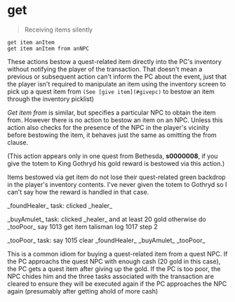 # get

> Receiving items silently

    get item anItem
    get item anItem from anNPC

These actions bestow a quest-related item directly into the PC's inventory without notifying the player of the transaction. That doesn't mean a previous or subsequent action can't inform the PC about the event, just that the player isn't required to manipulate an item using the inventory screen to pick up a quest item from `(See [give item](#givepc)` to bestow an item through the inventory picklist)

_Get item from_ is similar, but specifies a particular NPC to obtain the item from. However there is no action to bestow an item on an NPC. Unless this action also checks for the presence of the NPC in the player's vicinity before bestowing the item, it behaves just the same as omitting the from clause.

(This action appears only in one quest from Bethesda, **s0000008**, if you give the totem to King Gothryd his gold reward is bestowed via this action.)

Items bestowed via get item do not lose their quest-related green backdrop in the player's inventory contents. I've never given the totem to Gothryd so I can't say how the reward is handled in that case.

\_foundHealer\_ task:
    clicked \_healer\_

\_buyAmulet\_ task:
    clicked \_healer\_ and at least 20 gold otherwise do \_tooPoor\_
    say 1013
    get item talisman
    log 1017 step 2

\_tooPoor\_ task:
    say 1015
    clear \_foundHealer\_ \_buyAmulet\_ \_tooPoor\_

This is a common idiom for buying a quest-related item from a quest NPC. If the PC approachs the quest NPC with enough cash (20 gold in this case), the PC gets a quest item after giving up the gold. If the PC is too poor, the NPC chides him and the three tasks associated with the transaction are cleared to ensure they will be executed again if the PC approaches the NPC again (presumably after getting ahold of more cash)

